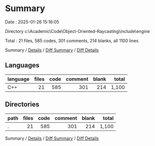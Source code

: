 # Summary

Date : 2025-01-26 15:16:05

Directory c:\\Academic\\Code\\Object-Oriented-Raycasting\\include\\engine

Total : 21 files,  585 codes, 301 comments, 214 blanks, all 1100 lines

Summary / [Details](details.md) / [Diff Summary](diff.md) / [Diff Details](diff-details.md)

## Languages
| language | files | code | comment | blank | total |
| :--- | ---: | ---: | ---: | ---: | ---: |
| C++ | 21 | 585 | 301 | 214 | 1,100 |

## Directories
| path | files | code | comment | blank | total |
| :--- | ---: | ---: | ---: | ---: | ---: |
| . | 21 | 585 | 301 | 214 | 1,100 |

Summary / [Details](details.md) / [Diff Summary](diff.md) / [Diff Details](diff-details.md)